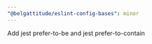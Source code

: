 ```yaml
---
"@belgattitude/eslint-config-bases": minor
---
```


Add jest prefer-to-be and jest prefer-to-contain
